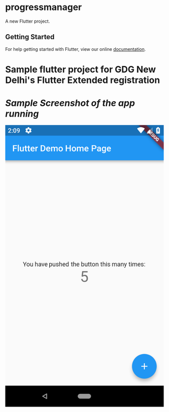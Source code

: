 # progressmanager

A new Flutter project.

## Getting Started

For help getting started with Flutter, view our online
[documentation](https://flutter.io/).

# Sample flutter project for GDG New Delhi's Flutter Extended registration
# _Sample Screenshot of the app running_

![Run](pictures/screenshot.png)
